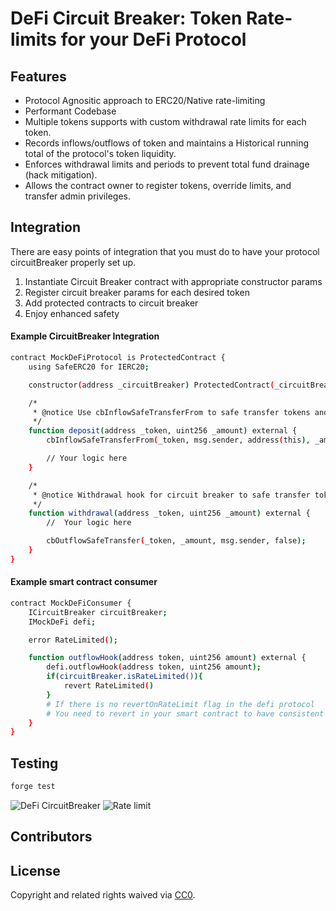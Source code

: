 # DeFi Circuit Breaker: Token Rate-limits for your DeFi Protocol

## Features

- Protocol Agnositic approach to ERC20/Native rate-limiting
- Performant Codebase
- Multiple tokens supports with custom withdrawal rate limits for each token.
- Records inflows/outflows of token and maintains a Historical running total of the protocol's token liquidity.
- Enforces withdrawal limits and periods to prevent total fund drainage (hack mitigation).
- Allows the contract owner to register tokens, override limits, and transfer admin privileges.

## Integration

There are easy points of integration that you must do to have your protocol circuitBreaker properly set up.

1. Instantiate Circuit Breaker contract with appropriate constructor params
2. Register circuit breaker params for each desired token
3. Add protected contracts to circuit breaker
4. Enjoy enhanced safety

#### Example CircuitBreaker Integration

```bash
contract MockDeFiProtocol is ProtectedContract {
    using SafeERC20 for IERC20;

    constructor(address _circuitBreaker) ProtectedContract(_circuitBreaker) {}

    /*
     * @notice Use cbInflowSafeTransferFrom to safe transfer tokens and record inflow to circuit-breaker
     */
    function deposit(address _token, uint256 _amount) external {
        cbInflowSafeTransferFrom(_token, msg.sender, address(this), _amount);

        // Your logic here
    }

    /*
     * @notice Withdrawal hook for circuit breaker to safe transfer tokens and enforcement
     */
    function withdrawal(address _token, uint256 _amount) external {
        //  Your logic here

        cbOutflowSafeTransfer(_token, _amount, msg.sender, false);
    }
}

```

#### Example smart contract consumer

```bash
contract MockDeFiConsumer {
    ICircuitBreaker circuitBreaker;
    IMockDeFi defi;

    error RateLimited();

    function outflowHook(address token, uint256 amount) external {
        defi.outflowHook(address token, uint256 amount);
        if(circuitBreaker.isRateLimited()){
            revert RateLimited()
        }
        # If there is no revertOnRateLimit flag in the defi protocol
        # You need to revert in your smart contract to have consistent accounting
    }
}
```

## Testing

```bash
forge test
```

![DeFi CircuitBreaker](https://github.com/Hydrogen-Labs/DeFi-Guardian/assets/32445955/07c89cad-2045-448c-b1d9-bd93ab804253)
![Rate limit](https://github.com/Hydrogen-Labs/DeFi-Guardian/assets/32445955/87bf266d-7a1d-44d3-b7d1-1d6868013a2a)

## Contributors

## License

Copyright and related rights waived via [CC0](/LICENSE).
